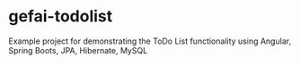 # gefai-todolist
 Example project for demonstrating the ToDo List functionality using Angular, Spring Boots, JPA, Hibernate, MySQL
